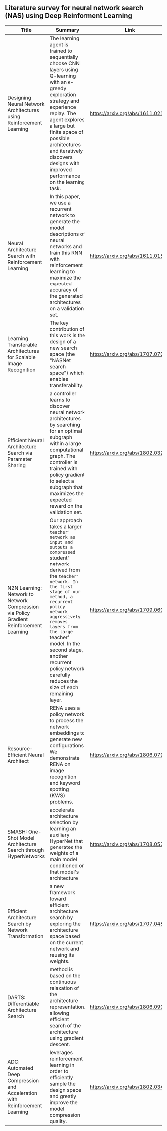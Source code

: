 ## Literature survey for neural network search (NAS) using Deep Reinforment Learning


| Title                                                                                   | Summary                                                                                                                                                                                                                                                                                                                                                                  | Link                             | Affiliations      |
|-----------------------------------------------------------------------------------------|--------------------------------------------------------------------------------------------------------------------------------------------------------------------------------------------------------------------------------------------------------------------------------------------------------------------------------------------------------------------------|----------------------------------|-------------------|
| Designing Neural Network Architectures using Reinforcement Learning                     | The learning agent is trained to sequentially choose CNN layers using Q-learning with an ϵ-greedy exploration strategy and experience replay. The agent explores a large but finite space of possible architectures and iteratively discovers designs with improved performance on the learning task.                                                                    | https://arxiv.org/abs/1611.02167 | MIT               |
| Neural Architecture Search with Reinforcement Learning                                  | In this paper, we use a recurrent network to generate the model descriptions of neural networks and train this RNN with reinforcement learning to maximize the expected accuracy of the generated architectures on a validation set.                                                                                                                                     | https://arxiv.org/abs/1611.01578 | Google            |
| Learning Transferable Architectures for Scalable Image Recognition                      | The key contribution of this work is the design of a new search space (the "NASNet search space") which enables transferability.                                                                                                                                                                                                                                         | https://arxiv.org/abs/1707.07012 | Google Brain      |
| Efficient Neural Architecture Search via Parameter Sharing                              | a controller learns to discover neural network architectures by searching for an optimal subgraph within a large computational graph. The controller is trained with policy gradient to select a subgraph that maximizes the expected reward on the validation set.                                                                                                      | https://arxiv.org/abs/1802.03268 | Google Brain      |
| N2N Learning: Network to Network Compression via Policy Gradient Reinforcement Learning | Our approach takes a larger `teacher' network as input and outputs a compressed `student' network derived from the `teacher' network. In the first stage of our method, a recurrent policy network aggressively removes layers from the large `teacher' model. In the second stage, another recurrent policy network carefully reduces the size of each remaining layer. | https://arxiv.org/abs/1709.06030 | CMU               |
| Resource-Efficient Neural Architect                                                     | RENA uses a policy network to process the network embeddings to generate new configurations. We demonstrate RENA on image recognition and keyword spotting (KWS) problems.                                                                                                                                                                                               | https://arxiv.org/abs/1806.07912 | Baidu             |
| SMASH: One-Shot Model Architecture Search through HyperNetworks                         | accelerate architecture selection by learning an auxiliary HyperNet that generates the weights of a main model conditioned on that model's architecture                                                                                                                                                                                                                  | https://arxiv.org/abs/1708.05344 | Edinburgh         |
| Efficient Architecture Search by Network Transformation                                 | a new framework toward efficient architecture search by exploring the architecture space based on the current network and reusing its weights.                                                                                                                                                                                                                           | https://arxiv.org/abs/1707.04873 | London University |
| DARTS: Differentiable Architecture Search                                               | method is based on the continuous relaxation of the architecture representation, allowing efficient search of the architecture using gradient descent.                                                                                                                                                                                                                   | https://arxiv.org/abs/1806.09055 | CMU               |
| ADC: Automated Deep Compression and Acceleration with Reinforcement Learning            | leverages reinforcement learning in order to efficiently sample the design space and greatly improve the model compression quality.                                                                                                                                                                                                                                      | https://arxiv.org/abs/1802.03494 | SongHan, MIT      |
